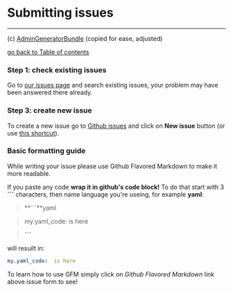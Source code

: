 # Submitting issues
---------------------------------------
(c) [AdminGeneratorBundle](https://github.com/symfony2admingenerator/AdmingeneratorGeneratorBundle/blob/main/src/Resources/doc/support-and-contribution/submitting-issues.md) (copied for ease, adjusted)

[go back to Table of contents][back-to-index]

[back-to-index]: https://github.com/bobvandevijver/latex-bundle/blob/main/src/Resources/doc/documentation.md

### Step 1: check existing issues

Go to [our issues page][docs-issues] and search existing issues, your problem may have been answered there already.

[docs-issues]: https://github.com/bobvandevijver/latex-bundle/issues

### Step 3: create new issue

To create a new issue go to [Github issues][docs-issues] and click on **New issue** button (or use [this shortcut][docs-new-issue]).

[docs-markdown]: http://github.github.com/github-flavored-markdown/
[docs-new-issue]: https://github.com/bobvandevijver/latex-bundle/issues/new

### Basic formatting guide

While writing your issue please use Github Flavored Markdown to make it more readable.

If you paste any code **wrap it in github's code block!** To do that start with 3 **```** characters, then name language you're useing, for example **yaml**:

> **```**yaml

> my.yaml_code:  is here

> **```**

will resuilt in:
```yaml
my.yaml_code:  is here
```

To learn how to use GFM simply click on *Github Flavored Markdown* link above issue form to see!
